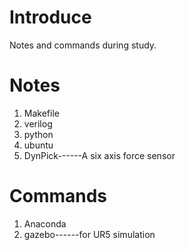 # Introduce
Notes and commands during study.

# Notes
1. Makefile
2. verilog
3. python
4. ubuntu
5. DynPick------A six axis force sensor

# Commands
1. Anaconda
2. gazebo------for UR5 simulation


